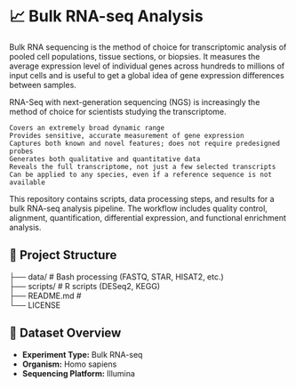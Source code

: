 # 📈 Bulk RNA-seq Analysis
Bulk RNA sequencing is the method of choice for transcriptomic analysis of pooled cell populations, 
tissue sections, or biopsies. 
It measures the average expression level of individual genes across hundreds to millions of input 
cells and is useful to get a global idea of gene expression differences between samples.

RNA-Seq with next-generation sequencing (NGS) is increasingly the method of choice for scientists studying the transcriptome.

    Covers an extremely broad dynamic range
    Provides sensitive, accurate measurement of gene expression
    Captures both known and novel features; does not require predesigned probes
    Generates both qualitative and quantitative data
    Reveals the full transcriptome, not just a few selected transcripts
    Can be applied to any species, even if a reference sequence is not available


This repository contains scripts, data processing steps, and results for a bulk RNA-seq analysis pipeline. 
The workflow includes quality control, alignment, quantification, differential expression, and functional enrichment analysis.

## 📁 Project Structure

├── data/ # Bash processing (FASTQ, STAR, HISAT2, etc.)                              
├── scripts/ # R scripts (DESeq2, KEGG)                                        
├── README.md #                               
    └── LICENSE
    
## 🧬 Dataset Overview

- **Experiment Type:** Bulk RNA-seq  
- **Organism:** Homo sapiens  
- **Sequencing Platform:** Illumina
